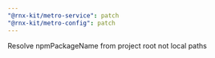 ```yaml
---
"@rnx-kit/metro-service": patch
"@rnx-kit/metro-config": patch
---
```


Resolve npmPackageName from project root not local paths
